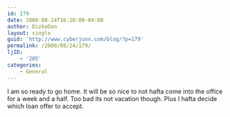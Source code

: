```yaml
---
id: 179
date: 2000-08-24T16:20:00-04:00
author: DizkoDan
layout: single
guid: 'http://www.cyberjunx.com/blog/?p=179'
permalink: /2000/08/24/179/
ljID:
    - '205'
categories:
    - General
---
```


I am so ready to go home. It will be so nice to not hafta come into the office for a week and a half. Too bad its not vacation though. Plus I hafta decide which loan offer to accept.